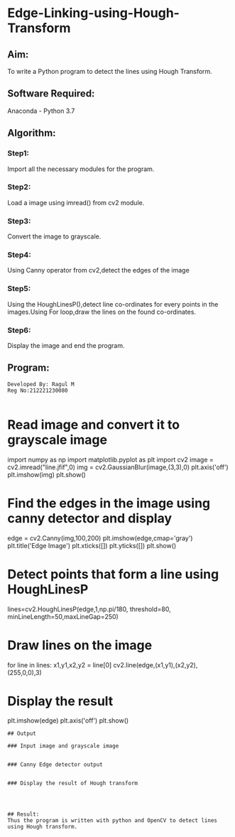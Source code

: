 # Edge-Linking-using-Hough-Transform
## Aim:
To write a Python program to detect the lines using Hough Transform.

## Software Required:
Anaconda - Python 3.7

## Algorithm:
### Step1:
Import all the necessary modules for the program.

### Step2:
Load a image using imread() from cv2 module.

### Step3:
Convert the image to grayscale.

### Step4:
Using Canny operator from cv2,detect the edges of the image

### Step5:
Using the HoughLinesP(),detect line co-ordinates for every points in the images.Using For loop,draw the lines on the found co-ordinates.

### Step6:
Display the image and end the program.

## Program:
~~~
Developed By: Ragul M
Reg No:212221230080
~~~
~~~

~~~

# Read image and convert it to grayscale image

import numpy as np
import matplotlib.pyplot as plt
import cv2
image = cv2.imread("line.jfif",0)
img = cv2.GaussianBlur(image,(3,3),0)
plt.axis('off')
plt.imshow(img)
plt.show()


# Find the edges in the image using canny detector and display

edge = cv2.Canny(img,100,200)
plt.imshow(edge,cmap='gray')
plt.title('Edge Image')
plt.xticks([])
plt.yticks([])
plt.show()

# Detect points that form a line using HoughLinesP

lines=cv2.HoughLinesP(edge,1,np.pi/180, threshold=80, minLineLength=50,maxLineGap=250)

# Draw lines on the image

for line in lines:
    x1,y1,x2,y2 = line[0]
    cv2.line(edge,(x1,y1),(x2,y2),(255,0,0),3)

# Display the result
plt.imshow(edge)
plt.axis('off')
plt.show()


```
## Output

### Input image and grayscale image


### Canny Edge detector output


### Display the result of Hough transform




## Result:
Thus the program is written with python and OpenCV to detect lines using Hough transform. 
